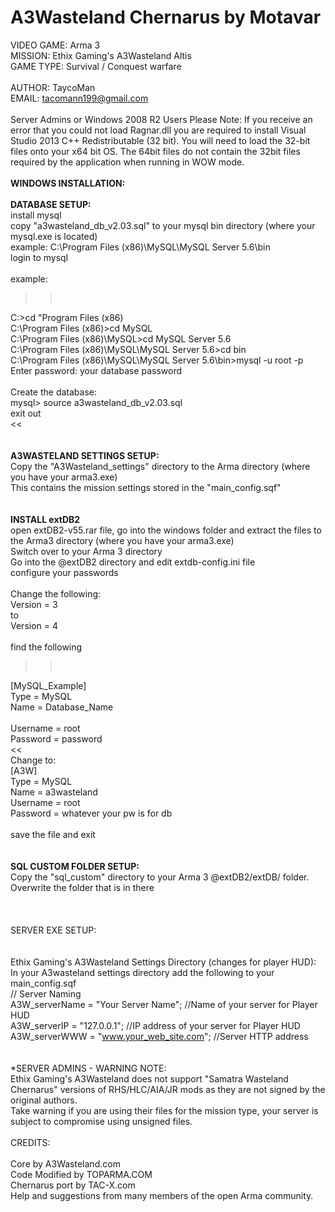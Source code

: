 A3Wasteland Chernarus by Motavar
====================

VIDEO GAME: Arma 3<br>
MISSION: Ethix Gaming's A3Wasteland Altis<br>
GAME TYPE: Survival / Conquest warfare<br>
<br>
AUTHOR: TaycoMan <br>
EMAIL: tacomann199@gmail.com<br>
<br>
Server Admins or Windows 2008 R2 Users Please Note: 
If you receive an error that you could not load Ragnar.dll you are required to install Visual Studio 2013 C++ Redistributable (32 bit). You will need to load the 32-bit files onto your x64 bit OS. The 64bit files do not contain the 32bit files required by the application when running in WOW mode.<br>
<br>
<b>WINDOWS INSTALLATION:</b><br>
<br>
<b>DATABASE SETUP:</b><br>
install mysql<br>
copy "a3wasteland_db_v2.03.sql" to your mysql bin directory (where your mysql.exe is located)<br>
example: C:\Program Files (x86)\MySQL\MySQL Server 5.6\bin<br>
login to mysql<br>
<br>
example:<br>
>><br>
C:\>cd "Program Files (x86)<br>
C:\Program Files (x86)>cd MySQL<br>
C:\Program Files (x86)\MySQL>cd MySQL Server 5.6<br>
C:\Program Files (x86)\MySQL\MySQL Server 5.6>cd bin<br>
C:\Program Files (x86)\MySQL\MySQL Server 5.6\bin>mysql -u root -p<br>
Enter password: your database password<br>
<br>
Create the database:<br>
mysql> source a3wasteland_db_v2.03.sql<br>
exit out<br>
<<<br>
<br>
<br>
<b>A3WASTELAND SETTINGS SETUP:</b><br>
Copy the "A3Wasteland_settings" directory to the Arma directory (where you have your arma3.exe)<br>
This contains the mission settings stored in the "main_config.sqf"<br>
<br>
<br>
<b>INSTALL extDB2</b><br>
open extDB2-v55.rar file, go into the windows folder and extract the files to the Arma3 directory (where you have your arma3.exe)<br>
Switch over to your Arma 3 directory<br>
Go into the @extDB2 directory and edit extdb-config.ini file<br>
configure your passwords <br>
<br>
Change the following:<br>
Version = 3<br>
to<br>
Version = 4<br>
<br>
find the following<br>
>><br>
[MySQL_Example]<br>
Type = MySQL<br>
Name = Database_Name<br>
<br>
Username = root<br>
Password = password<br>
<<<br>
Change to:<br>
[A3W]<br>
Type = MySQL<br>
Name = a3wasteland<br>
Username = root<br>
Password = whatever your pw is for db<br>
<br>
save the file and exit<br>
<br>
<br>
<b>SQL CUSTOM FOLDER SETUP:</b><br>
Copy the "sql_custom" directory to your Arma 3 @extDB2/extDB/ folder. Overwrite the folder that is in there<br>
<br>
<br>
<br>SERVER EXE SETUP:</b><br>
<br>
<br>
Ethix Gaming's A3Wasteland Settings Directory (changes for player HUD):
In your A3wasteland settings directory add the following to your main_config.sqf<br>
// Server Naming<br>
A3W_serverName = "Your Server Name";	//Name of your server for Player HUD<br>
A3W_serverIP = "127.0.0.1";		       //IP address of your server for Player HUD<br>
A3W_serverWWW = "www.your_web_site.com";	//Server HTTP address<br>
<br>
<br>
*SERVER ADMINS - WARNING NOTE:<br>
Ethix Gaming's A3Wasteland  does not support "Samatra Wasteland Chernarus" versions of RHS/HLC/AIA/JR mods as they are not signed by the original authors.<br>
Take warning if you are using their files for the mission type, your server is subject to compromise using unsigned files. 
<br>
<br>
CREDITS: <br>
<br>
Core by A3Wasteland.com<br>
Code Modified by TOPARMA.COM<br>
Chernarus port by TAC-X.com<br>
Help and suggestions from many members of the open Arma community.<br>
<br>
<br>
